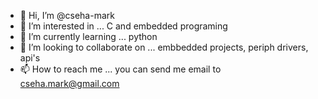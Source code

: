 - 👋 Hi, I’m @cseha-mark
- 👀 I’m interested in ... C and embedded programing
- 🌱 I’m currently learning ... python
- 💞️ I’m looking to collaborate on ... embbedded projects, periph drivers, api's
- 📫 How to reach me ... you can send me email to cseha.mark@gmail.com

<!---
cseha-mark/cseha-mark is a ✨ special ✨ repository because its `README.md` (this file) appears on your GitHub profile.
You can click the Preview link to take a look at your changes.
--->
